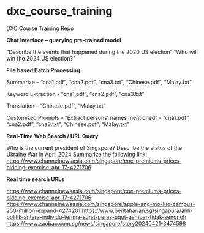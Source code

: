 # dxc_course_training
DXC Course Training Repo

**Chat Interface – querying pre-trained model**

“Describe the events that happened during the 2020 US election”
“Who will win the 2024 US election?” 


**File based Batch Processing**

Summarize – “cna1.pdf”, “cna2.pdf”, “cna3.txt”, “Chinese.pdf”, “Malay.txt”

Keyword Extraction - “cna1.pdf”, “cna2.pdf”, “cna3.txt”

Translation – “Chinese.pdf”, “Malay.txt”

Customized Prompts – “Extract persons’ names mentioned” - “cna1.pdf”, “cna2.pdf”, “cna3.txt”, “Chinese.pdf”, “Malay.txt”


**Real-Time Web Search / URL Query**

Who is the current president of Singapore?
Describe the status of the Ukraine War in April 2024
Summarize the following link: https://www.channelnewsasia.com/singapore/coe-premiums-prices-bidding-exercise-apr-17-4271706


**Real time search URLs**

https://www.channelnewsasia.com/singapore/coe-premiums-prices-bidding-exercise-apr-17-4271706
https://www.channelnewsasia.com/singapore/apple-ang-mo-kio-campus-250-million-expand-4274201
https://www.beritaharian.sg/singapura/ahli-politik-antara-individu-terima-surat-peras-ugut-gambar-tidak-senonoh
https://www.zaobao.com.sg/news/singapore/story20240421-3474598



